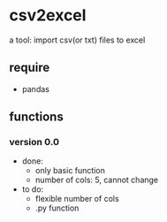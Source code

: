 # csv2excel

a tool: import csv(or txt) files to excel

## require

- pandas

## functions

### version 0.0

- done:
  - only basic function
  - number of cols: 5, cannot change
- to do:
  - flexible number of cols
  - .py function